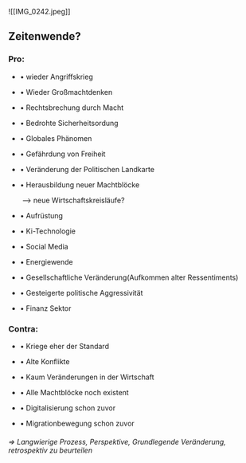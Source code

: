 ![[IMG_0242.jpeg]]
## Zeitenwende?

  

### Pro:

- • wieder Angriffskrieg 

- • Wieder Großmachtdenken

- • Rechtsbrechung durch Macht

- • Bedrohte Sicherheitsordung

- • Globales Phänomen

- • Gefährdung von Freiheit

- • Veränderung der Politischen Landkarte 

- • Herausbildung neuer Machtblöcke 

       —> neue Wirtschaftskreisläufe?

- • Aufrüstung 

- • Ki-Technologie

- • Social Media 

- • Energiewende 

- • Gesellschaftliche Veränderung(Aufkommen alter Ressentiments)

- • Gesteigerte politische Aggressivität

- • Finanz Sektor

  

### Contra:

- • Kriege eher der Standard 

- • Alte Konflikte 

- • Kaum Veränderungen in der Wirtschaft

- • Alle Machtblöcke noch existent 

- • Digitalisierung schon zuvor 

- • Migrationbewegung schon zuvor 

  

###### => Langwierige Prozess, Perspektive, Grundlegende Veränderung, retrospektiv zu beurteilen